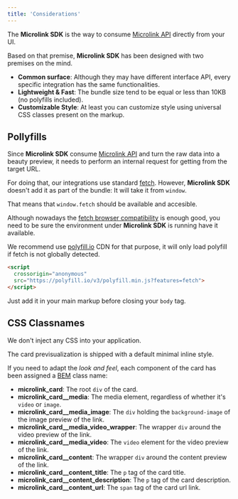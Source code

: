 ```yaml
---
title: 'Considerations'
--- 
```


The **Microlink SDK** is the way to consume [Microlink API](/docs/api) directly from your UI.

Based on that premise, **Microlink SDK** has been designed with two premises on the mind.

* **Common surface**: Although they may have different interface API, every specific integration has the same functionalities.
* **Lightweight & Fast**: The bundle size tend to be equal or less than 10KB (no polyfills included).
* **Customizable Style**: At least you can customize style using universal CSS classes present on the markup.

## Pollyfills

Since **Microlink SDK** consume [Microlink API](/docs/api) and turn the raw data into a beauty preview, it needs to perform an internal request for getting from the target URL.

For doing that, our integrations use standard [fetch](https://developer.mozilla.org/es/docs/Web/API/Fetch_API). However, **Microlink SDK** doesn't add it as part of the bundle: It will take it from `window`.

That means that `window.fetch` should be available and accesible.

Although nowadays the [fetch browser compatibility](https://caniuse.com/#search=fetch) is enough good, you need to be sure the environment under **Microlink SDK** is running have it available.

We recommend use [polyfill.io](https://polyfill.io/v3/) CDN for that purpose, it will only load polyfill if fetch is not globally detected.

```html
<script 
  crossorigin="anonymous" 
  src="https://polyfill.io/v3/polyfill.min.js?features=fetch">
</script>
```

Just add it in your main markup before closing your `body` tag.

## CSS Classnames

We don't inject any CSS into your application. 

The card previsualization is shipped with a default minimal inline style.

If you need to adapt the *look and feel*, each component of the card has been assigned a [BEM](http://getbem.com/introduction) class name:

* **microlink_card**: The root `div` of the card.
* **microlink_card__media**: The media element, regardless of whether it's `video` or `image`.
* **microlink_card__media_image**: The `div` holding the `background-image` of the image preview of the link.
* **microlink_card__media_video_wrapper**: The wrapper `div` around the video preview of the link.
* **microlink_card__media_video**: The `video` element for the video preview of the link.
* **microlink_card__content**: The wrapper `div` around the content preview of the link.
* **microlink_card__content_title**: The `p` tag of the card title.
* **microlink_card__content_description**: The `p` tag of the card description.
* **microlink_card__content_url**: The `span` tag of the card url link.
